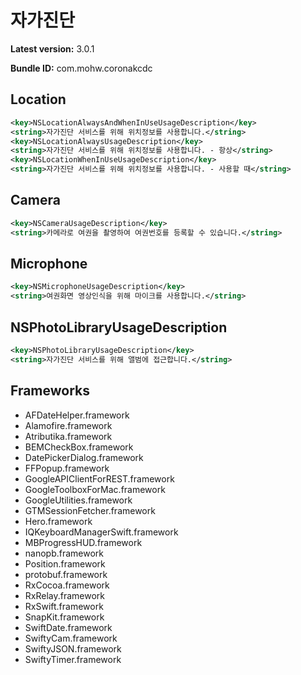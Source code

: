 # 자가진단

**Latest version:** 3.0.1

**Bundle ID:** com.mohw.coronakcdc

## Location
```xml
<key>NSLocationAlwaysAndWhenInUseUsageDescription</key>
<string>자가진단 서비스를 위해 위치정보를 사용합니다.</string>
<key>NSLocationAlwaysUsageDescription</key>
<string>자가진단 서비스를 위해 위치정보를 사용합니다. - 항상</string>
<key>NSLocationWhenInUseUsageDescription</key>
<string>자가진단 서비스를 위해 위치정보를 사용합니다. - 사용할 때</string>
```

## Camera
```xml
<key>NSCameraUsageDescription</key>
<string>카메라로 여권을 촬영하여 여권번호를 등록할 수 있습니다.</string>
```

## Microphone
```xml
<key>NSMicrophoneUsageDescription</key>
<string>여권화면 영상인식을 위해 마이크를 사용합니다.</string>
```

## NSPhotoLibraryUsageDescription
```xml
<key>NSPhotoLibraryUsageDescription</key>
<string>자가진단 서비스를 위해 앨범에 접근합니다.</string>
```

## Frameworks
- AFDateHelper.framework
- Alamofire.framework
- Atributika.framework
- BEMCheckBox.framework
- DatePickerDialog.framework
- FFPopup.framework
- GoogleAPIClientForREST.framework
- GoogleToolboxForMac.framework
- GoogleUtilities.framework
- GTMSessionFetcher.framework
- Hero.framework
- IQKeyboardManagerSwift.framework
- MBProgressHUD.framework
- nanopb.framework
- Position.framework
- protobuf.framework
- RxCocoa.framework
- RxRelay.framework
- RxSwift.framework
- SnapKit.framework
- SwiftDate.framework
- SwiftyCam.framework
- SwiftyJSON.framework
- SwiftyTimer.framework
